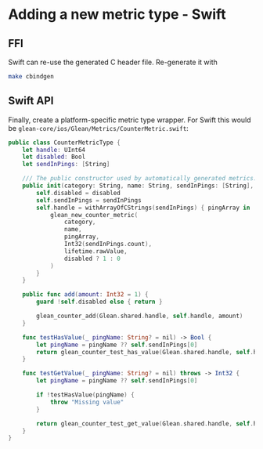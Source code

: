 # Adding a new metric type - Swift

## FFI

Swift can re-use the generated C header file.
Re-generate it with

```sh
make cbindgen
```

## Swift API

Finally, create a platform-specific metric type wrapper.
For Swift this would be `glean-core/ios/Glean/Metrics/CounterMetric.swift`:

```swift
public class CounterMetricType {
    let handle: UInt64
    let disabled: Bool
    let sendInPings: [String]

    /// The public constructor used by automatically generated metrics.
    public init(category: String, name: String, sendInPings: [String], lifetime: Lifetime, disabled: Bool) {
        self.disabled = disabled
        self.sendInPings = sendInPings
        self.handle = withArrayOfCStrings(sendInPings) { pingArray in
            glean_new_counter_metric(
                category,
                name,
                pingArray,
                Int32(sendInPings.count),
                lifetime.rawValue,
                disabled ? 1 : 0
            )
        }
    }

    public func add(amount: Int32 = 1) {
        guard !self.disabled else { return }

        glean_counter_add(Glean.shared.handle, self.handle, amount)
    }

    func testHasValue(_ pingName: String? = nil) -> Bool {
        let pingName = pingName ?? self.sendInPings[0]
        return glean_counter_test_has_value(Glean.shared.handle, self.handle, pingName) != 0
    }

    func testGetValue(_ pingName: String? = nil) throws -> Int32 {
        let pingName = pingName ?? self.sendInPings[0]

        if !testHasValue(pingName) {
            throw "Missing value"
        }

        return glean_counter_test_get_value(Glean.shared.handle, self.handle, pingName)
    }
}
```
